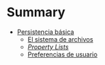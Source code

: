 # Summary

* [Persistencia básica](cap1/intro.md)
    - [El sistema de archivos](cap1/1.1_sistema_de_archivos.md)
    - [*Property Lists*](cap1/1.2_property_lists.md)
    - [Preferencias de usuario](cap1/1.3_preferencias.md)

